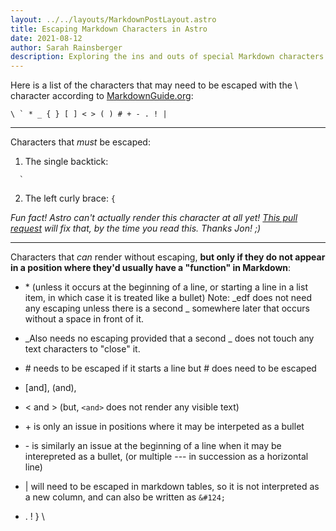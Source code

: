 ```yaml
---
layout: ../../layouts/MarkdownPostLayout.astro
title: Escaping Markdown Characters in Astro
date: 2021-08-12
author: Sarah Rainsberger
description: Exploring the ins and outs of special Markdown characters in Astro
---
```


Here is a list of the characters that may need to be escaped with the \ character according to [MarkdownGuide.org](https://www.markdownguide.org/):

```
\ ` * _ { } [ ] < > ( ) # + - . ! |
```
-----

Characters that _must_ be escaped:

1. The single backtick:

```
  `
```

2. The left curly brace: `{`

*Fun fact! Astro can't actually render this character at all yet! [This pull request](https://github.com/snowpackjs/astro/pull/1094) will fix that, by the time you read this. Thanks Jon! ;)*

----- 

Characters that _can_ render without escaping, **but only if they do not appear in a position where they'd usually have a "function" in Markdown**:

- \* (unless it occurs at the beginning of a line, or starting a line in a list item, in which case it is treated like a bullet) Note: _edf does not need any escaping unless there is a second _ somewhere later that occurs without a space in front of it.

- _Also needs no escaping provided that a second _ does not touch any text characters to "close" it.
- \# needs to be escaped if it starts a line but # does need to be escaped
- [and], (and),
- < and > (but, `<and>` does not render any visible text)
- \+ is only an issue in positions where it may be interpeted as a bullet
- \- is similarly an issue at the beginning of a line when it may be interepreted as a bullet, (or multiple --- in succession as a horizontal line)
- | will need to be escaped in markdown tables, so it is not interpreted as a new column, and can also be written as `&#124;`
- .  ! } \